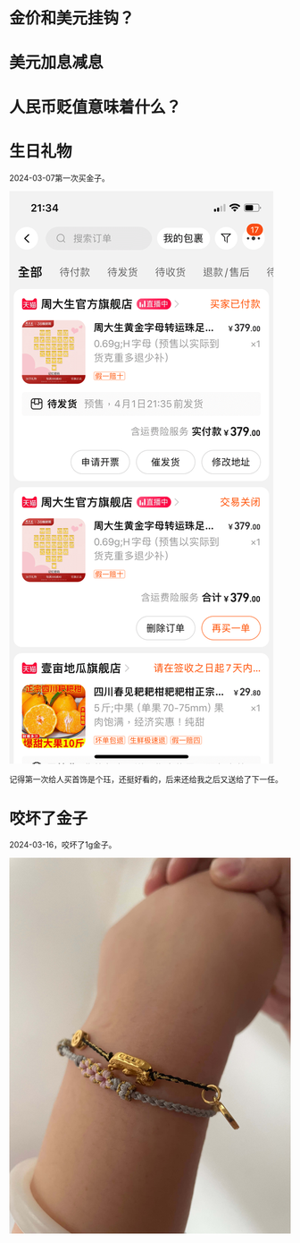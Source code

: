 <!-- ex_nolevel -->
# 金价和美元挂钩？

# 美元加息减息

# 人民币贬值意味着什么？

# 生日礼物
2024-03-07第一次买金子。

![转运珠足金0.69g, 379CNY, 单价¥549](/assets/IMG_5193.PNG)

记得第一次给人买首饰是个珏，还挺好看的，后来还给我之后又送给了下一任。

# 咬坏了金子
2024-03-16，咬坏了1g金子。

![赔钱](/assets/IMG_5317.jpeg)